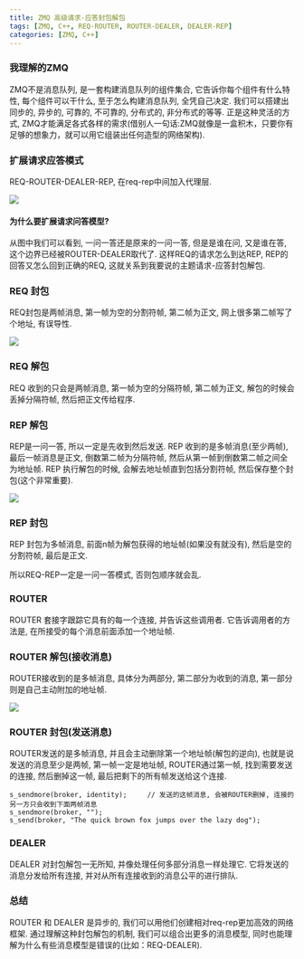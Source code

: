 ```yaml
---
title: ZMQ 高级请求-应答封包解包
tags: [ZMQ, C++, REQ-ROUTER, ROUTER-DEALER, DEALER-REP]
categories: [ZMQ, C++]
---
```


### 我理解的ZMQ
ZMQ不是消息队列, 是一套构建消息队列的组件集合, 它告诉你每个组件有什么特性, 每个组件可以干什么, 至于怎么构建消息队列, 全凭自己决定. 我们可以搭建出同步的, 异步的, 可靠的, 不可靠的, 分布式的, 非分布式的等等.  正是这种灵活的方式, ZMQ才能满足各式各样的需求(借别人一句话:ZMQ就像是一盒积木，只要你有足够的想象力，就可以用它组装出任何造型的网络架构).
<!--more-->
### 扩展请求应答模式
REQ-ROUTER-DEALER-REP, 在req-rep中间加入代理层.

![](https://encrt.com/wp-content/uploads/2016/11/fig16.png)

#### 为什么要扩展请求问答模型?

从图中我们可以看到, 一问一答还是原来的一问一答, 但是是谁在问, 又是谁在答, 这个边界已经被ROUTER-DEALER取代了. 这样REQ的请求怎么到达REP, REP的回答又怎么回到正确的REQ, 这就关系到我要说的主题请求-应答封包解包.


### REQ 封包
REQ封包是两帧消息, 第一帧为空的分割符帧, 第二帧为正文, 网上很多第二帧写了个地址, 有误导性.

![](https://encrt.com/wp-content/uploads/2016/11/zmq-rep.png)

### REQ 解包
REQ 收到的只会是两帧消息, 第一帧为空的分隔符帧, 第二帧为正文, 解包的时候会丢掉分隔符帧, 然后把正文传给程序.

### REP 解包
REP是一问一答, 所以一定是先收到然后发送. REP 收到的是多帧消息(至少两帧), 最后一帧消息是正文, 倒数第二帧为分隔符帧, 然后从第一帧到倒数第二帧之间全为地址帧. REP 执行解包的时候, 会解去地址帧直到包括分割符帧, 然后保存整个封包(这个非常重要).

![](https://encrt.com/wp-content/uploads/2016/11/891.png)

### REP 封包
REP 封包为多帧消息, 前面n帧为解包获得的地址帧(如果没有就没有), 然后是空的分割符帧, 最后是正文.

所以REQ-REP一定是一问一答模式, 否则包顺序就会乱.

### ROUTER
ROUTER 套接字跟踪它具有的每一个连接, 并告诉这些调用者. 它告诉调用者的方法是, 在所接受的每个消息前面添加一个地址帧.

### ROUTER 解包(接收消息)
ROUTER接收到的是多帧消息, 具体分为两部分, 第二部分为收到的消息, 第一部分则是自己主动附加的地址帧.

![](https://encrt.com/wp-content/uploads/2016/11/883.png)

### ROUTER 封包(发送消息)
ROUTER发送的是多帧消息, 并且会主动删除第一个地址帧(解包的逆向), 也就是说发送的消息至少是两帧, 第一帧一定是地址帧, ROUTER通过第一帧, 找到需要发送的连接, 然后删掉这一帧, 最后把剩下的所有帧发送给这个连接.

```
s_sendmore(broker, identity);     // 发送的这帧消息, 会被ROUTER删掉, 连接的另一方只会收到下面两帧消息
s_sendmore(broker, "");
s_send(broker, "The quick brown fox jumps over the lazy dog");

```

### DEALER
DEALER 对封包解包一无所知, 并像处理任何多部分消息一样处理它. 它将发送的消息分发给所有连接, 并对从所有连接收到的消息公平的进行排队.

### 总结
ROUTER 和 DEALER 是异步的, 我们可以用他们创建相对req-rep更加高效的网络框架. 通过理解这种封包解包的机制, 我们可以组合出更多的消息模型, 同时也能理解为什么有些消息模型是错误的(比如：REQ-DEALER).
